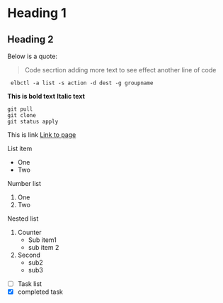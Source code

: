 # Heading 1

## Heading 2
Below is a quote:
> Code secrtion adding more text to see effect
> another line of code


` elbctl -a list -s action -d dest -g groupname`

**This is bold text**
__Italic text__

```
git pull
git clone
git status apply
```

This is link [Link to page](http://vettom.github.io)

List item
- One
- Two

Number list
1. One
2. Two

Nested list

1. Counter
	- Sub item1
	- sub item 2
2. Second
	- sub2
	- sub3

- [ ] Task list
- [x] completed task
